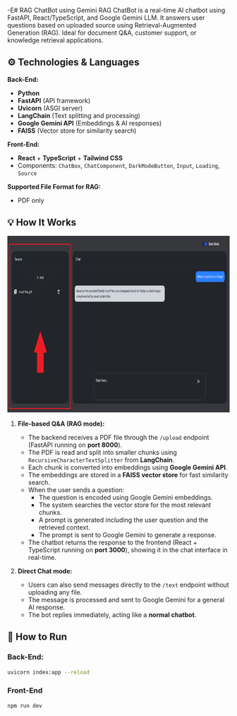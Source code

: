 -E# RAG ChatBot using Gemini
RAG ChatBot is a real-time AI chatbot using FastAPI, React/TypeScript, and Google Gemini LLM.
It answers user questions based on uploaded source using Retrieval-Augmented Generation (RAG).
Ideal for document Q&A, customer support, or knowledge retrieval applications.


## ⚙️ Technologies & Languages

**Back-End:**
- **Python**  
- **FastAPI** (API framework)  
- **Uvicorn** (ASGI server)  
- **LangChain** (Text splitting and processing)  
- **Google Gemini API** (Embeddings & AI responses)  
- **FAISS** (Vector store for similarity search)  

**Front-End:**
- **React** + **TypeScript**  + **Tailwind CSS** 
- Components: `ChatBox`, `ChatComponent`, `DarkModeButton`, `Input`, `Loading`, `Source`  

**Supported File Format for RAG:**  
- PDF only

## 💡 How It Works
<img src="https://raw.githubusercontent.com/yazanhs1029/RAG_ChatBot/main/RAG_Chatbot%20-%20Copy.png" width="700" height="400"/>

1. **File-based Q&A (RAG mode):**
   - The backend receives a PDF file through the `/upload` endpoint (FastAPI running on **port 8000**).
   - The PDF is read and split into smaller chunks using `RecursiveCharacterTextSplitter` from **LangChain**.
   - Each chunk is converted into embeddings using **Google Gemini API**.
   - The embeddings are stored in a **FAISS vector store** for fast similarity search.
   - When the user sends a question:
     - The question is encoded using Google Gemini embeddings.
     - The system searches the vector store for the most relevant chunks.
     - A prompt is generated including the user question and the retrieved context.
     - The prompt is sent to Google Gemini to generate a response.
   - The chatbot returns the response to the frontend (React + TypeScript running on **port 3000**), showing it in the chat interface in real-time.

2. **Direct Chat mode:**
   - Users can also send messages directly to the `/text` endpoint without uploading any file.
   - The message is processed and sent to Google Gemini for a general AI response.
   - The bot replies immediately, acting like a **normal chatbot**.
  
## 🚀 How to Run
### Back-End:
```bash
uvicorn index:app --reload
```

### Front-End
```bash
npm run dev
```

